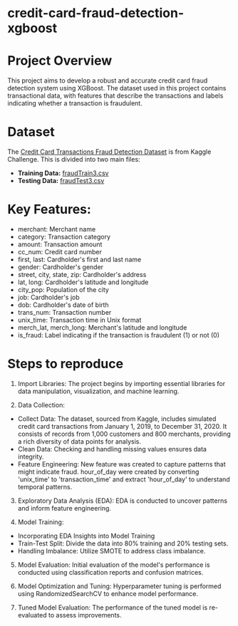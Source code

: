 # credit-card-fraud-detection-xgboost

# Project Overview
This project aims to develop a robust and accurate credit card fraud detection system using XGBoost. The dataset used in this project contains transactional data, with features that describe the transactions and labels indicating whether a transaction is fraudulent. 

# Dataset
The [Credit Card Transactions Fraud Detection Dataset](https://www.kaggle.com/datasets/kartik2112/fraud-detection?datasetId=817870&sortBy=voteCount) is from Kaggle Challenge. 
This is divided into two main files:
- **Training Data:** [fraudTrain3.csv](https://drive.google.com/file/d/1fr54Agfvjh_Y2urDL7UhnQ1QMGFrYdig/view?usp=sharing)
- **Testing Data:** [fraudTest3.csv](https://drive.google.com/file/d/1U8VDFneDtaFhN8IrMD_ukC9Ferp0IfDa/view?usp=sharing)


# Key Features:
- merchant: Merchant name
- category: Transaction category
- amount: Transaction amount
- cc_num: Credit card number
- first, last: Cardholder's first and last name
- gender: Cardholder's gender
- street, city, state, zip: Cardholder's address
- lat, long: Cardholder's latitude and longitude
- city_pop: Population of the city
- job: Cardholder's job
- dob: Cardholder's date of birth
- trans_num: Transaction number
- unix_time: Transaction time in Unix format
- merch_lat, merch_long: Merchant's latitude and longitude
- is_fraud: Label indicating if the transaction is fraudulent (1) or not (0)

# Steps to reproduce
1. Import Libraries: The project begins by importing essential libraries for data manipulation, visualization, and machine learning.

2. Data Collection:
- Collect Data: The dataset, sourced from Kaggle, includes simulated credit card transactions from January 1, 2019, to December 31, 2020. It consists of records from 1,000 customers and 800 merchants, providing a rich diversity of data points for analysis.
- Clean Data: Checking and handling missing values ensures data integrity.
- Feature Engineering: New feature was created to capture patterns that might indicate fraud. hour_of_day were created by converting 'unix_time' to 'transaction_time' and extract 'hour_of_day' to understand temporal patterns.

3. Exploratory Data Analysis (EDA): EDA is conducted to uncover patterns and inform feature engineering.

4. Model Training:
- Incorporating EDA Insights into Model Training
- Train-Test Split: Divide the data into 80% training and 20% testing sets. 
- Handling Imbalance: Utilize SMOTE to address class imbalance.

5. Model Evaluation: Initial evaluation of the model's performance is conducted using classification reports and confusion matrices.

6. Model Optimization and Tuning: Hyperparameter tuning is performed using RandomizedSearchCV to enhance model performance.

7. Tuned Model Evaluation: The performance of the tuned model is re-evaluated to assess improvements.
